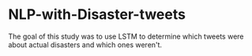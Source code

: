 # NLP-with-Disaster-tweets
The goal of this study was to use LSTM to determine which tweets were  about actual disasters and which ones weren't.
